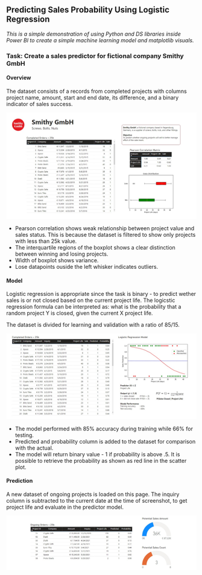## Predicting Sales Probability Using Logistic Regression

*This is a simple demonstration of using Python and DS libraries inside Power BI to create a simple machine learning model and matplotlib visuals.*

### Task: Create a sales predictor for fictional company Smithy GmbH

#### Overview

The dataset consists of a records from completed projects with columns project name, amount, start and end date, its difference, and a binary indicator of sales success. 

<a href="https://nixonline.github.io/ds-portfolio/images/smithy_1.jpg">
  <img src="images/smithy_1.jpg?raw=true" class="img-zoom"/>
</a>

* Pearson correlation shows weak relationship between project value and sales status. This is because the dataset is filtered to show only projects with less than 25k value.
* The interquartile regions of the boxplot shows a clear distinction between winning and losing projects.
* Width of boxplot shows variance.
* Lose datapoints ouside the left whisker indicates outliers.

#### Model

Logistic regression is appropriate since the task is binary - to predict wether sales is or not closed based on the current project life. The logicstic regression formula can be interpreted as: what is the probability that a random project Y is closed, given the current X project life.

The dataset is divided for learning and validation with a ratio of 85/15.

<a href="https://nixonline.github.io/ds-portfolio/images/smithy_2.jpg">
  <img src="images/smithy_2.jpg?raw=true" class="img-zoom"/>
</a>

* The model performed with 85% accuracy during training while 66% for testing.
* Predicted and probability column is added to the dataset for comparison with the actual.
* The model will return binary value - 1 if probability is above .5. It is possible to retrieve the probability as shown as red line in the scatter plot.

#### Prediction

A new dataset of ongoing projects is loaded on this page. The inquiry column is subtracted to the current date at the time of screenshot, to get project life and evaluate in the predictor model. 

<a href="https://nixonline.github.io/ds-portfolio/images/smithy_3.jpg">
  <img src="images/smithy_3.jpg?raw=true" class="img-zoom"/>
</a>
